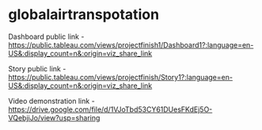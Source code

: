 # globalairtranspotation


Dashboard public link - https://public.tableau.com/views/projectfinish1/Dashboard1?:language=en-US&:display_count=n&:origin=viz_share_link

Story public link - https://public.tableau.com/views/projectfinish/Story1?:language=en-US&:display_count=n&:origin=viz_share_link

Video demonstration link - https://drive.google.com/file/d/1VJoTbd53CY61DUesFKdEj5O-VQebjiJo/view?usp=sharing

